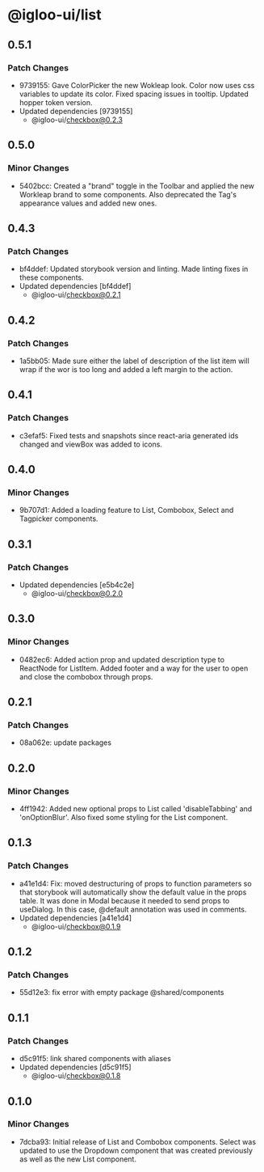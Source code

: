 # @igloo-ui/list

## 0.5.1

### Patch Changes

- 9739155: Gave ColorPicker the new Wokleap look. Color now uses css variables to update its color. Fixed spacing issues in tooltip. Updated hopper token version.
- Updated dependencies [9739155]
  - @igloo-ui/checkbox@0.2.3

## 0.5.0

### Minor Changes

- 5402bcc: Created a "brand" toggle in the Toolbar and applied the new Workleap brand to some components. Also deprecated the Tag's appearance values and added new ones.

## 0.4.3

### Patch Changes

- bf4ddef: Updated storybook version and linting. Made linting fixes in these components.
- Updated dependencies [bf4ddef]
  - @igloo-ui/checkbox@0.2.1

## 0.4.2

### Patch Changes

- 1a5bb05: Made sure either the label of description of the list item will wrap if the wor is too long and added a left margin to the action.

## 0.4.1

### Patch Changes

- c3efaf5: Fixed tests and snapshots since react-aria generated ids changed and viewBox was added to icons.

## 0.4.0

### Minor Changes

- 9b707d1: Added a loading feature to List, Combobox, Select and Tagpicker components.

## 0.3.1

### Patch Changes

- Updated dependencies [e5b4c2e]
  - @igloo-ui/checkbox@0.2.0

## 0.3.0

### Minor Changes

- 0482ec6: Added action prop and updated description type to ReactNode for ListItem. Added footer and a way for the user to open and close the combobox through props.

## 0.2.1

### Patch Changes

- 08a062e: update packages

## 0.2.0

### Minor Changes

- 4ff1942: Added new optional props to List called 'disableTabbing' and 'onOptionBlur'. Also fixed some styling for the List component.

## 0.1.3

### Patch Changes

- a41e1d4: Fix: moved destructuring of props to function parameters so that storybook will automatically show the default value in the props table. It was done in Modal because it needed to send props to useDialog. In this case, @default annotation was used in comments.
- Updated dependencies [a41e1d4]
  - @igloo-ui/checkbox@0.1.9

## 0.1.2

### Patch Changes

- 55d12e3: fix error with empty package @shared/components

## 0.1.1

### Patch Changes

- d5c91f5: link shared components with aliases
- Updated dependencies [d5c91f5]
  - @igloo-ui/checkbox@0.1.8

## 0.1.0

### Minor Changes

- 7dcba93: Initial release of List and Combobox components. Select was updated to use the Dropdown component that was created previously as well as the new List component.

